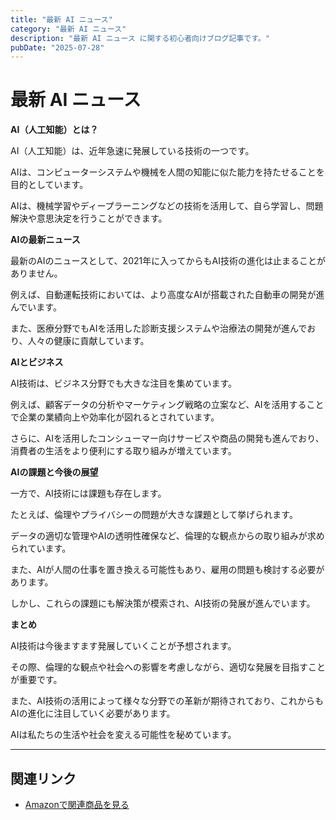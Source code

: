 ```yaml
---
title: "最新 AI ニュース"
category: "最新 AI ニュース"
description: "最新 AI ニュース に関する初心者向けブログ記事です。"
pubDate: "2025-07-28"
---
```


# 最新 AI ニュース

**AI（人工知能）とは？**

AI（人工知能）は、近年急速に発展している技術の一つです。

AIは、コンピューターシステムや機械を人間の知能に似た能力を持たせることを目的としています。

AIは、機械学習やディープラーニングなどの技術を活用して、自ら学習し、問題解決や意思決定を行うことができます。



**AIの最新ニュース**

最新のAIのニュースとして、2021年に入ってからもAI技術の進化は止まることがありません。

例えば、自動運転技術においては、より高度なAIが搭載された自動車の開発が進んでいます。

また、医療分野でもAIを活用した診断支援システムや治療法の開発が進んでおり、人々の健康に貢献しています。



**AIとビジネス**

AI技術は、ビジネス分野でも大きな注目を集めています。

例えば、顧客データの分析やマーケティング戦略の立案など、AIを活用することで企業の業績向上や効率化が図れるとされています。

さらに、AIを活用したコンシューマー向けサービスや商品の開発も進んでおり、消費者の生活をより便利にする取り組みが増えています。



**AIの課題と今後の展望**

一方で、AI技術には課題も存在します。

たとえば、倫理やプライバシーの問題が大きな課題として挙げられます。

データの適切な管理やAIの透明性確保など、倫理的な観点からの取り組みが求められています。

また、AIが人間の仕事を置き換える可能性もあり、雇用の問題も検討する必要があります。

しかし、これらの課題にも解決策が模索され、AI技術の発展が進んでいます。



**まとめ**

AI技術は今後ますます発展していくことが予想されます。

その際、倫理的な観点や社会への影響を考慮しながら、適切な発展を目指すことが重要です。

また、AI技術の活用によって様々な分野での革新が期待されており、これからもAIの進化に注目していく必要があります。

AIは私たちの生活や社会を変える可能性を秘めています。



---

## 関連リンク

- [Amazonで関連商品を見る](https://www.amazon.co.jp/s?k=%E6%9C%80%E6%96%B0+AI+%E3%83%8B%E3%83%A5%E3%83%BC%E3%82%B9&tag=autowritehubai-22)
